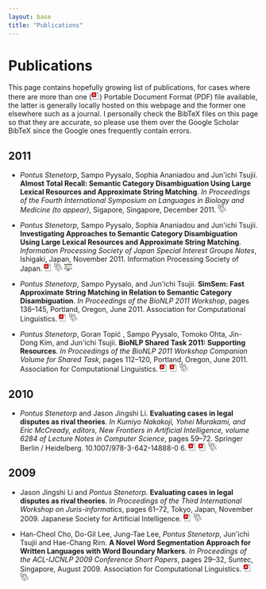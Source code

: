 ```yaml
---
layout: base
title: "Publications"
---
```


# Publications #

This page contains hopefully growing list of publications, for cases where
there are more than one (![PDF Icon][pdf_icon]) Portable Document Format (PDF)
file available, the latter is generally locally hosted on this webpage and the
former one elsewhere such as a journal. I personally check the BibTeX files on
this page so that they are accurate, so please use them over the
Google Scholar BibTeX since the Google ones frequently contain errors.

## 2011 ##

* *Pontus Stenetorp*, Sampo Pyysalo, Sophia Ananiadou and Jun'ichi Tsujii.
    **Almost Total Recall: Semantic Category Disambiguation Using Large Lexical
    Resources and Approximate String Matching**.
    *In Proceedings of the Fourth International Symposium on Languages in
    Biology and Medicine (to appear)*, Sigapore, Singapore, December 2011.
    [![BibTeX][bibtex_icon]][stenetorp2011almost_bib]

* *Pontus Stenetorp*, Sampo Pyysalo, Sophia Ananiadou and Jun'ichi Tsujii.
    **Investigating Approaches to Semantic Category Disambiguation Using Large
    Lexical Resources and Approximate String Matching**.
    *Information Processing Society of Japan Special Interest Groups Notes*,
    Ishigaki, Japan, November 2011. Information Processing Society of Japan.
    [![PDF][pdf_icon]][stenetorp2011investigating]
    [![BibTeX][bibtex_icon]][stenetorp2011investigating_bib]
    [![Slides][slides_icon]][stenetorp2011investigating_slides]


* *Pontus Stenetorp*, Sampo Pyysalo, and Jun'ichi Tsujii. **SimSem: Fast
    Approximate String Matching in Relation to Semantic Category
    Disambiguation**.  *In Proceedings of the BioNLP 2011 Workshop*, pages 136–145,
    Portland, Oregon, June 2011. Association for Computational Linguistics.
    [![PDF][pdf_icon]][stenetorp2011simsem]
    [![BibTeX][bibtex_icon]][stenetorp2011simsem_bib]

* *Pontus Stenetorp*, Goran Topić , Sampo Pyysalo, Tomoko Ohta, Jin-Dong Kim,
    and Jun'ichi Tsujii. **BioNLP Shared Task 2011: Supporting Resources**.
    *In Proceedings of the BioNLP 2011 Workshop Companion Volume for Shared
    Task*, pages 112–120, Portland, Oregon, June 2011. Association for
    Computational Linguistics.
    [![PDF][pdf_icon]][stenetorp2011supporting]
    [![Local PDF][pdf_icon]][stenetorp2011supporting_local]
    [![BibTeX][bibtex_icon]][stenetorp2011supporting_bib]

## 2010 ##

* *Pontus Stenetorp* and Jason Jingshi Li. **Evaluating cases in legal
    disputes as rival theories**. *In Kumiyo Nakakoji, Yohei Murakami,
    and Eric McCready, editors, New Frontiers in Artificial Intelligence,
    volume 6284 of Lecture Notes in Computer Science*, pages 59–72. Springer
    Berlin / Heidelberg. 10.1007/978-3-642-14888-0 6.
    [![PDF][pdf_icon]][stenetorp2010evaluating]
    [![Local PDF][pdf_icon]][stenetorp2010evaluating_local]
    [![BibTeX][bibtex_icon]][stenetorp2010evaluating_bib]

## 2009 ##

* Jason Jingshi Li and *Pontus Stenetorp*. **Evaluating cases in legal
    disputes as rival theories**. *In Proceedings of the Third International
    Workshop on Juris-informatics*, pages 61–72, Tokyo, Japan, November 2009.
    Japanese Society for Artificial Intelligence.
    [![PDF][pdf_icon]][li2009evaluating]
    [![BibTeX][bibtex_icon]][li2009evaluating_bib]

* Han-Cheol Cho, Do-Gil Lee, Jung-Tae Lee, *Pontus Stenetorp*, Jun'ichi Tsujii
    and Hae-Chang Rim. **A Novel Word Segmentation Approach for Written
    Languages with Word Boundary Markers**. *In Proceedings of the ACL-IJCNLP
    2009 Conference Short Papers*, pages 29–32, Suntec, Singapore, August
    2009. Association for Computational Linguistics.
    [![PDF][pdf_icon]][cho2009novel]
    [![BibTeX][bibtex_icon]][cho2009novel_bib]

<!-- Publication and BibTeX links -->
[stenetorp2011almost_bib]: stenetorp2011almost.bib.txt
[stenetorp2011investigating]: stenetorp2011investigating.pdf
[stenetorp2011investigating_bib]: stenetorp2011investigating.bib.txt
[stenetorp2011investigating_slides]: presentations/stenetorp2011investigating/presentation.html
[stenetorp2011simsem]: http://aclweb.org/anthology-new/W/W11/W11-0218.pdf
[stenetorp2011simsem_bib]: http://aclweb.org/anthology-new/W/W11/W11-0218.bib
[stenetorp2011supporting]: http://aclweb.org/anthology-new/W/W11/W11-1816.pdf
[stenetorp2011supporting_local]: stenetorp2011supporting.pdf
[stenetorp2011supporting_bib]: http://aclweb.org/anthology-new/W/W11/W11-1816.bib
[stenetorp2010evaluating]: http://www.springerlink.com/index/m32761634g52n7h4.pdf
[stenetorp2010evaluating_local]: stenetorp2010evaluating.pdf
[stenetorp2010evaluating_bib]: stenetorp2010evaluating.bib.txt
[li2009evaluating]: li2009evaluating.pdf
[li2009evaluating_bib]: li2009evaluating.bib.txt
[cho2009novel]: http://www.aclweb.org/anthology/P/P09/P09-2008.pdf
[cho2009novel_bib]: http://www.aclweb.org/anthology/P/P09/P09-2008.bib

[bibtex_icon]: bibtex_icon_small.png
[pdf_icon]: document-pdf.png
[slides_icon]: projection-screen-presentation.png
